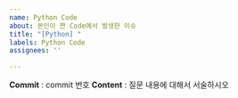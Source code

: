 ```yaml
---
name: Python Code
about: 본인이 짠 Code에서 발생한 이슈
title: "[Python] "
labels: Python Code
assignees: ''

---
```


**Commit** : commit 번호
**Content** : 질문 내용에 대해서 서술하시오
